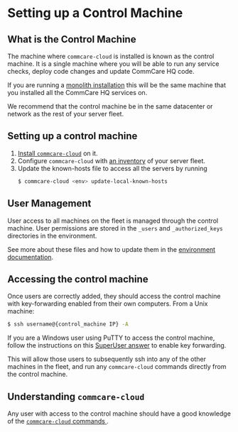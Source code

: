 # Setting up a Control Machine

## What is the Control Machine

The machine where `commcare-cloud` is installed is known as the control machine. It is a single machine where you will be able to run any service checks, deploy code changes and update CommCare HQ code.

If you are running a [monolith installation](./new_environment.md) this will be the same machine that you installed all the CommCare HQ services on.

We recommend that the control machine be in the same datacenter or network as the rest of your server fleet. 

## Setting up a control machine

1. [Install `commcare-cloud`](./installation.md) on it. 
1. Configure `commcare-cloud` with [an inventory](../commcare-cloud/env/index.md#inventoryini) of your server fleet. 
1. Update the known-hosts file to access all the servers by running 
    ``` bash
    $ commcare-cloud <env> update-local-known-hosts
    ```

## User Management

User access to all machines on the fleet is managed through the control machine. User permissions are stored in the `_users` and `_authorized_keys` directories in the environment. 

See more about these files and how to update them in the [environment documentation](../commcare-cloud/env/index.md#_users).


## Accessing the control machine

Once users are correctly added, they should access the control machine with key-forwarding enabled from their own computers. From a Unix machine:

``` bash
$ ssh username@{control_machine IP} -A
```

If you are a Windows user using PuTTY to access the control machine, follow the instructions on this [SuperUser answer](https://superuser.com/a/878964) to enable key forwarding.

This will allow those users to subsequently ssh into any of the other machines in the fleet, and run any `commcare-cloud` commands directly from the control machine.

## Understanding `commcare-cloud`

Any user with access to the control machine should have a good knowledge of the [`commcare-cloud` commands ](../commcare-cloud/commands/index.md).
